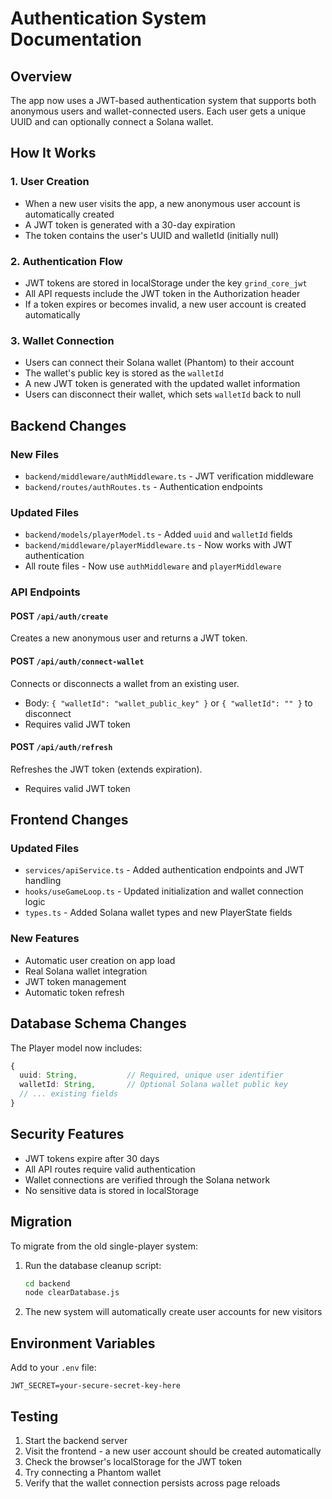 # Authentication System Documentation

## Overview

The app now uses a JWT-based authentication system that supports both anonymous users and wallet-connected users. Each user gets a unique UUID and can optionally connect a Solana wallet.

## How It Works

### 1. User Creation

- When a new user visits the app, a new anonymous user account is automatically created
- A JWT token is generated with a 30-day expiration
- The token contains the user's UUID and walletId (initially null)

### 2. Authentication Flow

- JWT tokens are stored in localStorage under the key `grind_core_jwt`
- All API requests include the JWT token in the Authorization header
- If a token expires or becomes invalid, a new user account is created automatically

### 3. Wallet Connection

- Users can connect their Solana wallet (Phantom) to their account
- The wallet's public key is stored as the `walletId`
- A new JWT token is generated with the updated wallet information
- Users can disconnect their wallet, which sets `walletId` back to null

## Backend Changes

### New Files

- `backend/middleware/authMiddleware.ts` - JWT verification middleware
- `backend/routes/authRoutes.ts` - Authentication endpoints

### Updated Files

- `backend/models/playerModel.ts` - Added `uuid` and `walletId` fields
- `backend/middleware/playerMiddleware.ts` - Now works with JWT authentication
- All route files - Now use `authMiddleware` and `playerMiddleware`

### API Endpoints

#### POST `/api/auth/create`

Creates a new anonymous user and returns a JWT token.

#### POST `/api/auth/connect-wallet`

Connects or disconnects a wallet from an existing user.

- Body: `{ "walletId": "wallet_public_key" }` or `{ "walletId": "" }` to disconnect
- Requires valid JWT token

#### POST `/api/auth/refresh`

Refreshes the JWT token (extends expiration).

- Requires valid JWT token

## Frontend Changes

### Updated Files

- `services/apiService.ts` - Added authentication endpoints and JWT handling
- `hooks/useGameLoop.ts` - Updated initialization and wallet connection logic
- `types.ts` - Added Solana wallet types and new PlayerState fields

### New Features

- Automatic user creation on app load
- Real Solana wallet integration
- JWT token management
- Automatic token refresh

## Database Schema Changes

The Player model now includes:

```typescript
{
  uuid: String,           // Required, unique user identifier
  walletId: String,       // Optional Solana wallet public key
  // ... existing fields
}
```

## Security Features

- JWT tokens expire after 30 days
- All API routes require valid authentication
- Wallet connections are verified through the Solana network
- No sensitive data is stored in localStorage

## Migration

To migrate from the old single-player system:

1. Run the database cleanup script:

   ```bash
   cd backend
   node clearDatabase.js
   ```

2. The new system will automatically create user accounts for new visitors

## Environment Variables

Add to your `.env` file:

```
JWT_SECRET=your-secure-secret-key-here
```

## Testing

1. Start the backend server
2. Visit the frontend - a new user account should be created automatically
3. Check the browser's localStorage for the JWT token
4. Try connecting a Phantom wallet
5. Verify that the wallet connection persists across page reloads
